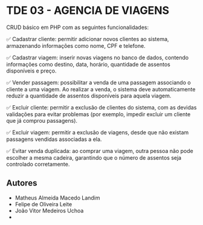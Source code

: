 # TDE 03 - AGENCIA DE VIAGENS

CRUD básico em PHP com as seguintes funcionalidades:

✅ Cadastrar cliente: permitir adicionar novos clientes ao sistema, armazenando informações como nome, CPF e telefone.

✅ Cadastrar viagem: inserir novas viagens no banco de dados, contendo informações como destino, data, horário, quantidade de assentos disponíveis e preço.

✅ Vender passagem: possibilitar a venda de uma passagem associando o cliente a uma viagem. Ao realizar a venda, o sistema deve automaticamente reduzir a quantidade de assentos disponíveis para aquela viagem.

✅ Excluir cliente: permitir a exclusão de clientes do sistema, com as devidas validações para evitar problemas (por exemplo, impedir excluir um cliente que já comprou passagens).

✅ Excluir viagem: permitir a exclusão de viagens, desde que não existam passagens vendidas associadas a ela.

✅ Evitar venda duplicada: ao comprar uma viagem, outra pessoa não pode escolher a mesma cadeira, garantindo que o número de assentos seja controlado corretamente.

## Autores

- Matheus Almeida Macedo Landim
- Felipe de Oliveira Leite
- João Vitor Medeiros Uchoa
- 

